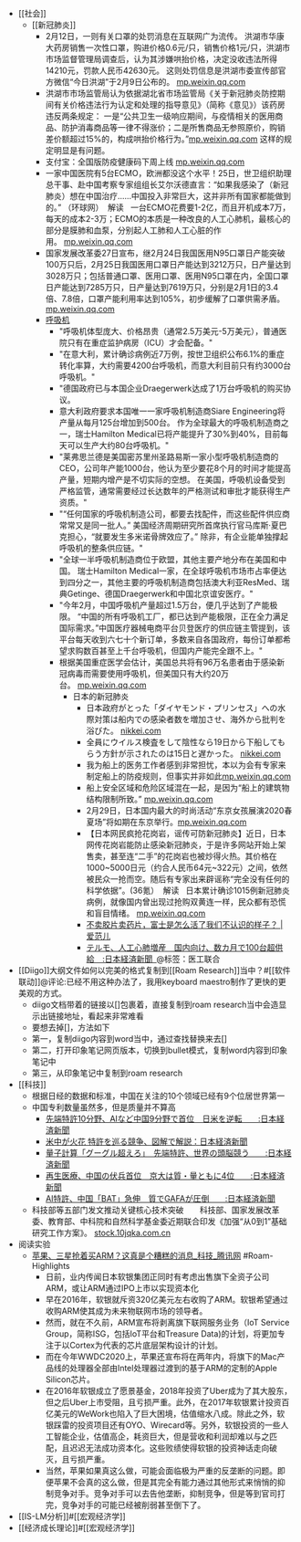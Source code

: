 - [[社会]]
    - [[新冠肺炎]]
        - 2月12日，一则有关口罩的处罚消息在互联网广为流传。 洪湖市华康大药房销售一次性口罩，购进价格0.6元/只，销售价格1元/只，洪湖市市场监督管理局调查后，认为其涉嫌哄抬价格，决定没收违法所得14210元，罚款人民币42630元。 这则处罚信息是洪湖市委宣传部官方微信“今日洪湖”于2月9日公布的。 [mp.weixin.qq.com](https://mp.weixin.qq.com/s?__biz=MjM5MDU1Mzg3Mw==&mid=2651250357&idx=1&sn=96f84a3d69c908041ae34135f46995f9&chksm=bdb17ccb8ac6f5dd74c627d1abb2f22fb9e1e0d552ef19fb27489e038dc9b58eedc9592b3010)
        - 洪湖市市场监管局认为依据湖北省市场监管局《关于新冠肺炎防控期间有关价格违法行为认定和处理的指导意见》（简称《意见》）该药房违反两条规定： 一是“公共卫生一级响应期间，与疫情相关的医用商品、防护消毒商品等一律不得涨价；二是所售商品无参照原价，购销差价额超过15%的，构成哄抬价格行为。”[mp.weixin.qq.com](https://mp.weixin.qq.com/s?__biz=MjM5MDU1Mzg3Mw==&mid=2651250357&idx=1&sn=96f84a3d69c908041ae34135f46995f9&chksm=bdb17ccb8ac6f5dd74c627d1abb2f22fb9e1e0d552ef19fb27489e038dc9b58eedc9592b3010)
          这样的规定明显是有问题。
        - 支付宝：全国版防疫健康码下周上线 [mp.weixin.qq.com](https://mp.weixin.qq.com/s?__biz=MTA3NDM1MzUwMQ==&mid=2651992151&idx=1&sn=32644da2225dff7bd43e1a5e890a4c8d&chksm=73d0326544a7bb739c1af90f82faac5e9988f0620b439d9d430d8c747586fcce8ba2c04b0ffa)
        - 一家中国医院有5台ECMO，欧洲都没这个水平！25日，世卫组织助理总干事、赴中国考察专家组组长艾尔沃德直言：“如果我感染了（新冠肺炎）想在中国治疗……中国投入非常巨大，这并非所有国家都能做到的。” （环球网）  解读   一台ECMO花费要1-2亿，而且开机成本7万，每天的成本2-3万；ECMO的本质是一种改良的人工心肺机，最核心的部分是膜肺和血泵，分别起人工肺和人工心脏的作用。 [mp.weixin.qq.com](https://mp.weixin.qq.com/s?__biz=MTA3NDI5ODU0MQ==&mid=2655802738&idx=1&sn=3beb324e8865c630e7389535e4581f36&chksm=738f7cb044f8f5a63213b608d5f1d2fb40ea21e98eb53a6644e3dd62cb2d1f27a818c5c32ecd)
        - 国家发展改革委27日宣布，继2月24日我国医用N95口罩日产能突破100万只后，2月25日我国医用口罩日产能达到3212万只，日产量达到3028万只；包括普通口罩、医用口罩、医用N95口罩在内，全国口罩日产能达到7285万只，日产量达到7619万只，分别是2月1日的3.4倍、7.8倍，口罩产能利用率达到105%，初步缓解了口罩供需矛盾。[mp.weixin.qq.com](https://mp.weixin.qq.com/s?__biz=MzA5MDEzNjQwMA==&mid=2655188164&idx=1&sn=6e3cb96ade45ddaa672823db36046fcb&chksm=8ba61efbbcd197edaab9a83c00867e60997abf8ecda273b0b6af8f529184cf76f5a0194d4b15)
        - [呼吸机](https://mp.weixin.qq.com/s?__biz=Mjc1NjM3MjY2MA==&mid=2691384230&idx=1&sn=f9717cc74e5424dfd9deee4758a9cdc1&chksm=a9eafc7d9e9d756b09a86e3a029644b3a3a5569159c2b9a85169d3f8a14066954d2b3e610e8e)
            - "呼吸机体型庞大、价格昂贵（通常2.5万美元-5万美元），普通医院只有在重症监护病房（ICU）才会配备。"
            - "在意大利，累计确诊病例近7万例，按世卫组织公布6.1%的重症转化率算，大约需要4200台呼吸机，而意大利目前只有约3000台呼吸机。"
            - "德国政府已与本国企业Draegerwerk达成了1万台呼吸机的购买协议。
            - 意大利政府要求本国唯一一家呼吸机制造商Siare Engineering将产量从每月125台增加到500台。 作为全球最大的呼吸机制造商之一，瑞士Hamilton Medical已将产能提升了30%到40%，目前每天可以生产大约80台呼吸机。"
            - "莱弗思兰德是美国密苏里州圣路易斯一家小型呼吸机制造商的CEO，公司年产能1000台，他认为至少要花8个月的时间才能提高产量，短期内增产是不切实际的空想。 在美国，呼吸机设备受到严格监管，通常需要经过长达数年的严格测试和审批才能获得生产资质。"
            - "“任何国家的呼吸机制造公司，都要去找配件，而这些配件供应商常常又是同一批人。” 美国经济周期研究所首席执行官马库斯·夏巴克担心，“就要发生多米诺骨牌效应了。” 除非，有企业能单独撑起呼吸机的整条供应链。"
            - "全球一半呼吸机制造商位于欧盟，其他主要产地分布在美国和中国。 瑞士Hamilton Medical一家，在全球呼吸机市场市占率便达到四分之一，其他主要的呼吸机制造商包括澳大利亚ResMed、瑞典Getinge、德国Draegerwerk和中国北京谊安医疗。"
            - "今年2月，中国呼吸机产量超过1.5万台，便几乎达到了产能极限。 “中国的所有呼吸机工厂，都已达到产能极限，正在全力满足国际需求。”中国医疗器械电商平台贝登医疗的供应链主管提到，该平台每天收到六七十个新订单，多数来自各国政府，每份订单都希望求购数百甚至上千台呼吸机，但国内产能完全跟不上。"
            - 根据美国重症医学会估计，美国总共将有96万名患者由于感染新冠病毒而需要使用呼吸机，但美国只有大约20万台。 [mp.weixin.qq.com](https://mp.weixin.qq.com/s?__biz=MzA5MDEzNjQwMA==&mid=2655193563&idx=1&sn=34c36a5a51bfb09a1132119d1ba359e1&chksm=8ba7e3e4bcd06af2d6819bbeeeb0c605151b27b10f0ca17ce02c5abfadba94f7d38734d1ebad)
                - 日本的新冠肺炎
                    - 日本政府がとった「ダイヤモンド・プリンセス」への水際対策は船内での感染者数を増加させ、海外から批判を浴びた。 [nikkei.com](https://www.nikkei.com/article/DGXMZO55825310Z10C20A2SHF000/)
                    - 全員にウイルス検査をして陰性なら19日から下船してもらう方針が示されたのは15日と遅かった。 [nikkei.com](https://www.nikkei.com/article/DGXMZO55825310Z10C20A2SHF000/)
                    - 我为船上的医务工作者感到非常担忧，本以为会有专家来制定船上的防疫规则，但事实并非如此[mp.weixin.qq.com](https://mp.weixin.qq.com/s?__biz=MzA5MDEzNjQwMA==&mid=2655186744&idx=1&sn=66ced38a2e2e5e27ad820314dcb2c901&chksm=8ba60507bcd18c11b50a7ab769f4861b57f710c98c8aeb46282727eeba8ec3ba88a297ea3b58)
                    - 船上安全区域和危险区域混在一起，是因为“船上的建筑物结构限制所致。” [mp.weixin.qq.com](https://mp.weixin.qq.com/s?__biz=MzA5MDEzNjQwMA==&mid=2655186744&idx=1&sn=66ced38a2e2e5e27ad820314dcb2c901&chksm=8ba60507bcd18c11b50a7ab769f4861b57f710c98c8aeb46282727eeba8ec3ba88a297ea3b58)
                    - 2月29日，日本国内最大的时尚活动“东京女孩展演2020春夏场”将如期在东京举行。[mp.weixin.qq.com](https://mp.weixin.qq.com/s?__biz=MzA5MDEzNjQwMA==&mid=2655187207&idx=1&sn=9afeff7cfe021cdd15a850fb9cc74043&chksm=8ba61b38bcd1922eea90d6353b356e1d3d0a5cb72ea607ec4f711eb228f8333dbb900757bec4)
                    - 【日本网民疯抢花岗岩，谣传可防新冠肺炎】近日，日本网传花岗岩能防止感染新冠肺炎，于是许多网站开始上架售卖，甚至连“二手”的花岗岩也被炒得火热。其价格在1000~5000日元（约合人民币64元~322元）之间，依然被民众一抢而空。随后有专家出来辟谣称“完全没有任何的科学依据”。(36氪）  解读   日本累计确诊1015例新冠肺炎病例，就像国内曾出现过抢购双黄连一样，民众都有恐慌和盲目情绪。 [mp.weixin.qq.com](https://mp.weixin.qq.com/s?__biz=MTA3NDI5ODU0MQ==&mid=2655802976&idx=1&sn=96d2e8ff8d846415ffbc1a7420a7cda5&chksm=738f7fa244f8f6b4e1ed0ddba7809cb228188ac955be84579f7114ceab11ff51ed5518152455)
                    - [不卖胶片卖药片，富士是怎么活了我们不认识的样子？ | 爱范儿](https://www.diigo.com/outliner/diigo_items/904019/12128769/546073714?key=34d57b46e1)
                    - [テルモ、人工心肺増産　国内向け、数カ月で100台超供給　:日本経済新聞 ](https://www.diigo.com/outliner/diigo_items/904019/12128769/546076485?key=34d57b46e1)@标签：医工联合
- [[Diigo]]大纲文件如何以完美的格式复制到[[Roam Research]]当中？#[[软件联动]]@评论:已经不用这种办法了，我用keyboard maestro制作了更快的更美观的方式。
    - diigo文档带着的链接以[]包裹着，直接复制到roam research当中会造显示出链接地址，看起来非常难看
    - 要想去掉[]，方法如下
    - 第一，复制diigo内容到word当中，通过查找替换来去[]
    - 第二，打开印象笔记网页版本，切换到bullet模式，复制word内容到印象笔记中
    - 第三，从印象笔记中复制到roam research
- [[科技]]
    - 根据日经的数据和标准，中国在关注的10个领域已经有9个位居世界第一
    - 中国专利数量虽然多，但是质量并不算高
        - [先端特許10分野、AIなど中国9分野で首位　日米を逆転　　:日本経済新聞](https://www.nikkei.com/article/DGXMZO55092420R30C20A1SHA000/?n_cid=DSREA001)
        - [米中が火花 特許を巡る競争、図解で解説：日本経済新聞](https://vdata.nikkei.com/newsgraphics/patent-wars/)
        - [量子計算「グーグル超えろ」　先端特許、世界の頭脳競う　　:日本経済新聞](https://www.nikkei.com/article/DGXMZO54794790U0A120C2TJC000/?n_cid=DSREA001)
        - [再生医療、中国の伏兵首位　京大は質・量ともに4位　　:日本経済新聞](https://www.nikkei.com/article/DGXMZO54878480X20C20A1TJC000/?n_cid=DSREA001)
        - [AI特許、中国「BAT」急伸　質でGAFAが圧倒　　:日本経済新聞](https://www.nikkei.com/article/DGXMZO54688840S0A120C2TJC000/?n_cid=DSREA001)
    - 科技部等五部门发文推动关键核心技术突破　　科技部、国家发展改革委、教育部、中科院和自然科学基金委近期联合印发《加强“从0到1”基础研究工作方案》。 [stock.10jqka.com.cn](http://stock.10jqka.com.cn/20200304/c618075205.shtml)
- 阅读实验
    - [苹果、三星抢着买ARM？这真是个糟糕的消息_科技_腾讯网](https://tech.qq.com/a/20200719/003328.htm) #Roam-Highlights
        - 日前，业内传闻日本软银集团正同时有考虑出售旗下全资子公司ARM，或让ARM通过IPO上市以实现资本化
        - 早在2016年，软银就斥资320亿美元左右收购了ARM。软银希望通过收购ARM使其成为未来物联网市场的领导者。
        - 然而，就在不久前，ARM宣布将剥离旗下联网服务业务（IoT Service Group，简称ISG，包括IoT平台和Treasure Data)的计划，将更加专注于以Cortex为代表的芯片底层架构设计的计划。
        - 而在今年WWDC2020上，苹果还宣布将在两年内，将旗下的Mac产品线的处理器全部由Intel处理器过渡到的基于ARM的定制的Apple Silicon芯片。
        - 在2016年软银成立了愿景基金，2018年投资了Uber成为了其大股东，但之后Uber上市受阻，且亏损严重。此外，在2017年软银累计投资百亿美元的WeWork也陷入了巨大困境，估值缩水八成。除此之外，软银踩雷的投资项目还有OYO、Wirecard等。另外，软银投资的一些人工智能企业，估值高企，耗资巨大，但是营收和利润却难以与之匹配，且迟迟无法成功资本化。这些败绩使得软银的投资神话走向破灭，且亏损严重。
        - 当然，苹果如果真这么做，可能会面临极为严重的反垄断的问题。即便苹果不会真的这么做，但是其完全有能力通过其他形式来悄悄的抑制竞争对手。竞争对手可以去告他垄断，抑制竞争，但是等到官司打完，竞争对手的可能已经被削弱甚至倒下了。
- [[IS-LM分析]]#[[宏观经济学]]
- [[经济成长理论]]#[[宏观经济学]]
